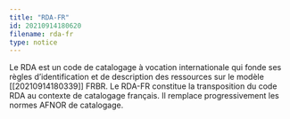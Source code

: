 ```yaml
---
title: "RDA-FR"
id: 20210914180620
filename: rda-fr
type: notice
---
```


Le RDA est un code de catalogage à vocation internationale qui fonde ses règles d’identification et de description des ressources sur le modèle [[20210914180339]] FRBR. 
Le RDA-FR constitue la transposition du code RDA au contexte de catalogage français. Il remplace progressivement les normes AFNOR de catalogage.


